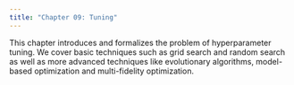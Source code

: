 ```yaml
---
title: "Chapter 09: Tuning"
---
```

This chapter introduces and formalizes the problem of hyperparameter tuning. We cover basic techniques such as grid search and random search as well as more advanced techniques like evolutionary algorithms, model-based optimization and multi-fidelity optimization.

